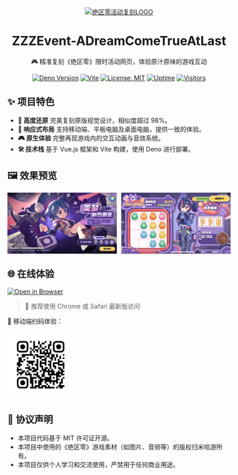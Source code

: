 <div align="center">
  <a href="https://zzz-event.deno.dev/" target="_blank" rel="noopener noreferrer">
    <img width="180" src="https://fastcdn.mihoyo.com/static-resource-v2/2025/01/16/a35fb8692bda00dcecf3bb81bedbb583_6851083330073124616.png" alt="绝区零活动复刻LOGO">
  </a>
  <h1>ZZZEvent-ADreamComeTrueAtLast</h1>
  <p>🎮 精准复刻《绝区零》限时活动网页，体验原汁原味的游戏互动</p>

[![Deno Version](https://img.shields.io/badge/deno-blue?logo=deno)](https://deno.land)
[![Vite](https://img.shields.io/badge/vite-blueviolet?logo=vite)](https://vitejs.dev/)
[![License: MIT](https://img.shields.io/badge/License-MIT-yellow.svg)](LICENSE)
[![Uptime](https://img.shields.io/website?url=https%3A%2F%2Fzzz-event.deno.dev)](https://zzz-event.deno.dev)
[![Visitors](https://visitor-badge.laobi.icu/badge?page_id=ZZZEvent-ADreamComeTrueAtLast)](https://zzz-event.deno.dev)

</div>

## ✨ 项目特色

- **🎯 高度还原** 完美复刻原版视觉设计，相似度超过 98%。
- **📱 响应式布局** 支持移动端、平板电脑及桌面电脑，提供一致的体验。
- **🎮 原生体验** 完整再现游戏内的交互动画与音效系统。
- **🛠️ 技术栈** 基于 Vue.js 框架和 Vite 构建，使用 Deno 进行部署。

## 🖼️ 效果预览

<div style="display: flex; gap: 2%;">
  <img src="./docs/preview1.jpg" alt="活动主界面预览" style="width: 49%;" />
  <img src="./docs/preview2.jpg" alt="活动互动环节预览" style="width: 49%;" />
</div>

## 🌐 在线体验

[![Open in Browser](https://img.shields.io/badge/点击体验-在线演示-blue?logo=google-chrome)](https://zzz-event.deno.dev)

> 📱 推荐使用 Chrome 或 Safari 最新版访问

📱 移动端扫码体验：

<div>
  <img src="./docs/qr_code.jpg" width="150" alt="扫码体验">
</div>

## 📄 协议声明

- 本项目代码基于 MIT 许可证开源。
- 本项目中使用的《绝区零》游戏素材（如图片、音频等）的版权归米哈游所有。
- 本项目仅供个人学习和交流使用，严禁用于任何商业用途。
